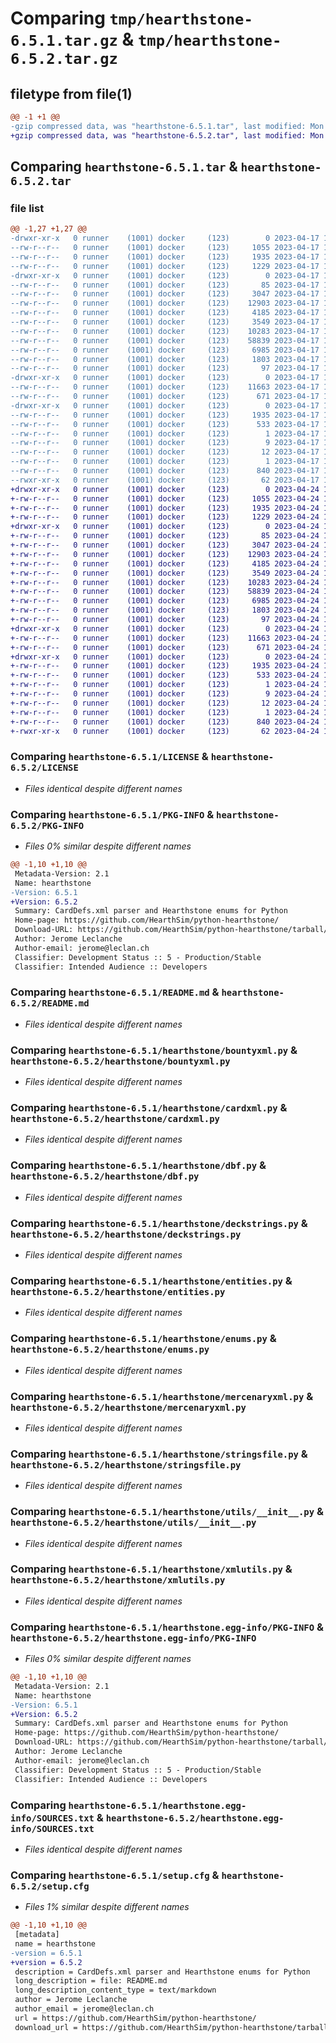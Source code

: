 # Comparing `tmp/hearthstone-6.5.1.tar.gz` & `tmp/hearthstone-6.5.2.tar.gz`

## filetype from file(1)

```diff
@@ -1 +1 @@
-gzip compressed data, was "hearthstone-6.5.1.tar", last modified: Mon Apr 17 18:43:07 2023, max compression
+gzip compressed data, was "hearthstone-6.5.2.tar", last modified: Mon Apr 24 10:53:45 2023, max compression
```

## Comparing `hearthstone-6.5.1.tar` & `hearthstone-6.5.2.tar`

### file list

```diff
@@ -1,27 +1,27 @@
-drwxr-xr-x   0 runner    (1001) docker     (123)        0 2023-04-17 18:43:07.991585 hearthstone-6.5.1/
--rw-r--r--   0 runner    (1001) docker     (123)     1055 2023-04-17 18:43:02.000000 hearthstone-6.5.1/LICENSE
--rw-r--r--   0 runner    (1001) docker     (123)     1935 2023-04-17 18:43:07.991585 hearthstone-6.5.1/PKG-INFO
--rw-r--r--   0 runner    (1001) docker     (123)     1229 2023-04-17 18:43:02.000000 hearthstone-6.5.1/README.md
-drwxr-xr-x   0 runner    (1001) docker     (123)        0 2023-04-17 18:43:07.991585 hearthstone-6.5.1/hearthstone/
--rw-r--r--   0 runner    (1001) docker     (123)       85 2023-04-17 18:43:02.000000 hearthstone-6.5.1/hearthstone/__init__.py
--rw-r--r--   0 runner    (1001) docker     (123)     3047 2023-04-17 18:43:02.000000 hearthstone-6.5.1/hearthstone/bountyxml.py
--rw-r--r--   0 runner    (1001) docker     (123)    12903 2023-04-17 18:43:02.000000 hearthstone-6.5.1/hearthstone/cardxml.py
--rw-r--r--   0 runner    (1001) docker     (123)     4185 2023-04-17 18:43:02.000000 hearthstone-6.5.1/hearthstone/dbf.py
--rw-r--r--   0 runner    (1001) docker     (123)     3549 2023-04-17 18:43:02.000000 hearthstone-6.5.1/hearthstone/deckstrings.py
--rw-r--r--   0 runner    (1001) docker     (123)    10283 2023-04-17 18:43:02.000000 hearthstone-6.5.1/hearthstone/entities.py
--rw-r--r--   0 runner    (1001) docker     (123)    58839 2023-04-17 18:43:02.000000 hearthstone-6.5.1/hearthstone/enums.py
--rw-r--r--   0 runner    (1001) docker     (123)     6985 2023-04-17 18:43:02.000000 hearthstone-6.5.1/hearthstone/mercenaryxml.py
--rw-r--r--   0 runner    (1001) docker     (123)     1803 2023-04-17 18:43:02.000000 hearthstone-6.5.1/hearthstone/stringsfile.py
--rw-r--r--   0 runner    (1001) docker     (123)       97 2023-04-17 18:43:02.000000 hearthstone-6.5.1/hearthstone/types.py
-drwxr-xr-x   0 runner    (1001) docker     (123)        0 2023-04-17 18:43:07.991585 hearthstone-6.5.1/hearthstone/utils/
--rw-r--r--   0 runner    (1001) docker     (123)    11663 2023-04-17 18:43:02.000000 hearthstone-6.5.1/hearthstone/utils/__init__.py
--rw-r--r--   0 runner    (1001) docker     (123)      671 2023-04-17 18:43:02.000000 hearthstone-6.5.1/hearthstone/xmlutils.py
-drwxr-xr-x   0 runner    (1001) docker     (123)        0 2023-04-17 18:43:07.991585 hearthstone-6.5.1/hearthstone.egg-info/
--rw-r--r--   0 runner    (1001) docker     (123)     1935 2023-04-17 18:43:07.000000 hearthstone-6.5.1/hearthstone.egg-info/PKG-INFO
--rw-r--r--   0 runner    (1001) docker     (123)      533 2023-04-17 18:43:07.000000 hearthstone-6.5.1/hearthstone.egg-info/SOURCES.txt
--rw-r--r--   0 runner    (1001) docker     (123)        1 2023-04-17 18:43:07.000000 hearthstone-6.5.1/hearthstone.egg-info/dependency_links.txt
--rw-r--r--   0 runner    (1001) docker     (123)        9 2023-04-17 18:43:07.000000 hearthstone-6.5.1/hearthstone.egg-info/requires.txt
--rw-r--r--   0 runner    (1001) docker     (123)       12 2023-04-17 18:43:07.000000 hearthstone-6.5.1/hearthstone.egg-info/top_level.txt
--rw-r--r--   0 runner    (1001) docker     (123)        1 2023-04-17 18:43:07.000000 hearthstone-6.5.1/hearthstone.egg-info/zip-safe
--rw-r--r--   0 runner    (1001) docker     (123)      840 2023-04-17 18:43:07.995585 hearthstone-6.5.1/setup.cfg
--rwxr-xr-x   0 runner    (1001) docker     (123)       62 2023-04-17 18:43:02.000000 hearthstone-6.5.1/setup.py
+drwxr-xr-x   0 runner    (1001) docker     (123)        0 2023-04-24 10:53:45.425326 hearthstone-6.5.2/
+-rw-r--r--   0 runner    (1001) docker     (123)     1055 2023-04-24 10:53:31.000000 hearthstone-6.5.2/LICENSE
+-rw-r--r--   0 runner    (1001) docker     (123)     1935 2023-04-24 10:53:45.425326 hearthstone-6.5.2/PKG-INFO
+-rw-r--r--   0 runner    (1001) docker     (123)     1229 2023-04-24 10:53:31.000000 hearthstone-6.5.2/README.md
+drwxr-xr-x   0 runner    (1001) docker     (123)        0 2023-04-24 10:53:45.425326 hearthstone-6.5.2/hearthstone/
+-rw-r--r--   0 runner    (1001) docker     (123)       85 2023-04-24 10:53:31.000000 hearthstone-6.5.2/hearthstone/__init__.py
+-rw-r--r--   0 runner    (1001) docker     (123)     3047 2023-04-24 10:53:31.000000 hearthstone-6.5.2/hearthstone/bountyxml.py
+-rw-r--r--   0 runner    (1001) docker     (123)    12903 2023-04-24 10:53:31.000000 hearthstone-6.5.2/hearthstone/cardxml.py
+-rw-r--r--   0 runner    (1001) docker     (123)     4185 2023-04-24 10:53:31.000000 hearthstone-6.5.2/hearthstone/dbf.py
+-rw-r--r--   0 runner    (1001) docker     (123)     3549 2023-04-24 10:53:31.000000 hearthstone-6.5.2/hearthstone/deckstrings.py
+-rw-r--r--   0 runner    (1001) docker     (123)    10283 2023-04-24 10:53:31.000000 hearthstone-6.5.2/hearthstone/entities.py
+-rw-r--r--   0 runner    (1001) docker     (123)    58839 2023-04-24 10:53:31.000000 hearthstone-6.5.2/hearthstone/enums.py
+-rw-r--r--   0 runner    (1001) docker     (123)     6985 2023-04-24 10:53:31.000000 hearthstone-6.5.2/hearthstone/mercenaryxml.py
+-rw-r--r--   0 runner    (1001) docker     (123)     1803 2023-04-24 10:53:31.000000 hearthstone-6.5.2/hearthstone/stringsfile.py
+-rw-r--r--   0 runner    (1001) docker     (123)       97 2023-04-24 10:53:31.000000 hearthstone-6.5.2/hearthstone/types.py
+drwxr-xr-x   0 runner    (1001) docker     (123)        0 2023-04-24 10:53:45.425326 hearthstone-6.5.2/hearthstone/utils/
+-rw-r--r--   0 runner    (1001) docker     (123)    11663 2023-04-24 10:53:31.000000 hearthstone-6.5.2/hearthstone/utils/__init__.py
+-rw-r--r--   0 runner    (1001) docker     (123)      671 2023-04-24 10:53:31.000000 hearthstone-6.5.2/hearthstone/xmlutils.py
+drwxr-xr-x   0 runner    (1001) docker     (123)        0 2023-04-24 10:53:45.425326 hearthstone-6.5.2/hearthstone.egg-info/
+-rw-r--r--   0 runner    (1001) docker     (123)     1935 2023-04-24 10:53:45.000000 hearthstone-6.5.2/hearthstone.egg-info/PKG-INFO
+-rw-r--r--   0 runner    (1001) docker     (123)      533 2023-04-24 10:53:45.000000 hearthstone-6.5.2/hearthstone.egg-info/SOURCES.txt
+-rw-r--r--   0 runner    (1001) docker     (123)        1 2023-04-24 10:53:45.000000 hearthstone-6.5.2/hearthstone.egg-info/dependency_links.txt
+-rw-r--r--   0 runner    (1001) docker     (123)        9 2023-04-24 10:53:45.000000 hearthstone-6.5.2/hearthstone.egg-info/requires.txt
+-rw-r--r--   0 runner    (1001) docker     (123)       12 2023-04-24 10:53:45.000000 hearthstone-6.5.2/hearthstone.egg-info/top_level.txt
+-rw-r--r--   0 runner    (1001) docker     (123)        1 2023-04-24 10:53:45.000000 hearthstone-6.5.2/hearthstone.egg-info/zip-safe
+-rw-r--r--   0 runner    (1001) docker     (123)      840 2023-04-24 10:53:45.429326 hearthstone-6.5.2/setup.cfg
+-rwxr-xr-x   0 runner    (1001) docker     (123)       62 2023-04-24 10:53:31.000000 hearthstone-6.5.2/setup.py
```

### Comparing `hearthstone-6.5.1/LICENSE` & `hearthstone-6.5.2/LICENSE`

 * *Files identical despite different names*

### Comparing `hearthstone-6.5.1/PKG-INFO` & `hearthstone-6.5.2/PKG-INFO`

 * *Files 0% similar despite different names*

```diff
@@ -1,10 +1,10 @@
 Metadata-Version: 2.1
 Name: hearthstone
-Version: 6.5.1
+Version: 6.5.2
 Summary: CardDefs.xml parser and Hearthstone enums for Python
 Home-page: https://github.com/HearthSim/python-hearthstone/
 Download-URL: https://github.com/HearthSim/python-hearthstone/tarball/master
 Author: Jerome Leclanche
 Author-email: jerome@leclan.ch
 Classifier: Development Status :: 5 - Production/Stable
 Classifier: Intended Audience :: Developers
```

### Comparing `hearthstone-6.5.1/README.md` & `hearthstone-6.5.2/README.md`

 * *Files identical despite different names*

### Comparing `hearthstone-6.5.1/hearthstone/bountyxml.py` & `hearthstone-6.5.2/hearthstone/bountyxml.py`

 * *Files identical despite different names*

### Comparing `hearthstone-6.5.1/hearthstone/cardxml.py` & `hearthstone-6.5.2/hearthstone/cardxml.py`

 * *Files identical despite different names*

### Comparing `hearthstone-6.5.1/hearthstone/dbf.py` & `hearthstone-6.5.2/hearthstone/dbf.py`

 * *Files identical despite different names*

### Comparing `hearthstone-6.5.1/hearthstone/deckstrings.py` & `hearthstone-6.5.2/hearthstone/deckstrings.py`

 * *Files identical despite different names*

### Comparing `hearthstone-6.5.1/hearthstone/entities.py` & `hearthstone-6.5.2/hearthstone/entities.py`

 * *Files identical despite different names*

### Comparing `hearthstone-6.5.1/hearthstone/enums.py` & `hearthstone-6.5.2/hearthstone/enums.py`

 * *Files identical despite different names*

### Comparing `hearthstone-6.5.1/hearthstone/mercenaryxml.py` & `hearthstone-6.5.2/hearthstone/mercenaryxml.py`

 * *Files identical despite different names*

### Comparing `hearthstone-6.5.1/hearthstone/stringsfile.py` & `hearthstone-6.5.2/hearthstone/stringsfile.py`

 * *Files identical despite different names*

### Comparing `hearthstone-6.5.1/hearthstone/utils/__init__.py` & `hearthstone-6.5.2/hearthstone/utils/__init__.py`

 * *Files identical despite different names*

### Comparing `hearthstone-6.5.1/hearthstone/xmlutils.py` & `hearthstone-6.5.2/hearthstone/xmlutils.py`

 * *Files identical despite different names*

### Comparing `hearthstone-6.5.1/hearthstone.egg-info/PKG-INFO` & `hearthstone-6.5.2/hearthstone.egg-info/PKG-INFO`

 * *Files 0% similar despite different names*

```diff
@@ -1,10 +1,10 @@
 Metadata-Version: 2.1
 Name: hearthstone
-Version: 6.5.1
+Version: 6.5.2
 Summary: CardDefs.xml parser and Hearthstone enums for Python
 Home-page: https://github.com/HearthSim/python-hearthstone/
 Download-URL: https://github.com/HearthSim/python-hearthstone/tarball/master
 Author: Jerome Leclanche
 Author-email: jerome@leclan.ch
 Classifier: Development Status :: 5 - Production/Stable
 Classifier: Intended Audience :: Developers
```

### Comparing `hearthstone-6.5.1/hearthstone.egg-info/SOURCES.txt` & `hearthstone-6.5.2/hearthstone.egg-info/SOURCES.txt`

 * *Files identical despite different names*

### Comparing `hearthstone-6.5.1/setup.cfg` & `hearthstone-6.5.2/setup.cfg`

 * *Files 1% similar despite different names*

```diff
@@ -1,10 +1,10 @@
 [metadata]
 name = hearthstone
-version = 6.5.1
+version = 6.5.2
 description = CardDefs.xml parser and Hearthstone enums for Python
 long_description = file: README.md
 long_description_content_type = text/markdown
 author = Jerome Leclanche
 author_email = jerome@leclan.ch
 url = https://github.com/HearthSim/python-hearthstone/
 download_url = https://github.com/HearthSim/python-hearthstone/tarball/master
```

